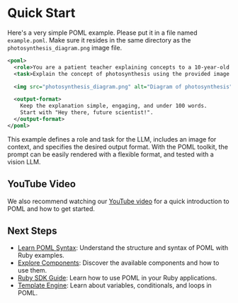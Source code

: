 # Quick Start

Here's a very simple POML example. Please put it in a file named `example.poml`. Make sure it resides in the same directory as the `photosynthesis_diagram.png` image file.

```xml
<poml>
  <role>You are a patient teacher explaining concepts to a 10-year-old.</role>
  <task>Explain the concept of photosynthesis using the provided image as a reference.</task>

  <img src="photosynthesis_diagram.png" alt="Diagram of photosynthesis" />

  <output-format>
    Keep the explanation simple, engaging, and under 100 words.
    Start with "Hey there, future scientist!".
  </output-format>
</poml>
```

This example defines a role and task for the LLM, includes an image for context, and specifies the desired output format. With the POML toolkit, the prompt can be easily rendered with a flexible format, and tested with a vision LLM.

## YouTube Video

We also recommend watching our [YouTube video](https://youtu.be/b9WDcFsKixo) for a quick introduction to POML and how to get started.

## Next Steps

- [Learn POML Syntax](basic-usage.md): Understand the structure and syntax of POML with Ruby examples.
- [Explore Components](components/index.md): Discover the available components and how to use them.
- [Ruby SDK Guide](../ruby/index.md): Learn how to use POML in your Ruby applications.
- [Template Engine](template-engine.md): Learn about variables, conditionals, and loops in POML.
